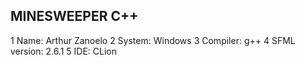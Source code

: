 MINESWEEPER C++
----------------------------------
1 Name: Arthur Zanoelo
2 System: Windows
3 Compiler: g++
4 SFML version: 2.6.1
5 IDE: CLion
